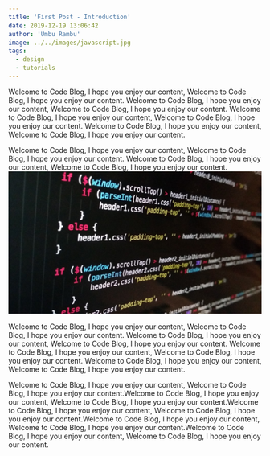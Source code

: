 ```yaml
---
title: 'First Post - Introduction'
date: 2019-12-19 13:06:42
author: 'Umbu Rambu'
image: ../../images/javascript.jpg
tags:
  - design
  - tutorials
---
```


<link rel="stylesheet" href="https://cdnjs.cloudflare.com/ajax/libs/codemirror/5.48.4/codemirror.css">
<link rel="stylesheet" href="https://cdnjs.cloudflare.com/ajax/libs/codemirror/5.48.4/addon/fold/foldgutter.js">
<link rel="stylesheet" href="https://cdnjs.cloudflare.com/ajax/libs/codemirror/5.48.4/addon/dialog/dialog.css">
<link rel="stylesheet" href="https://cdnjs.cloudflare.com/ajax/libs/codemirror/5.48.4/theme/monokai.css">
<script src="https://cdnjs.cloudflare.com/ajax/libs/codemirror/5.48.4/codemirror.js"></script>
<script src="https://cdnjs.cloudflare.com/ajax/libs/codemirror/5.48.4/addon/search/searchcursor.js"></script>
<script src="https://cdnjs.cloudflare.com/ajax/libs/codemirror/5.48.4/addon/search/search.js"></script>
<script src="https://cdnjs.cloudflare.com/ajax/libs/codemirror/5.48.4/addon/dialog/dialog.js"></script>
<script src="https://cdnjs.cloudflare.com/ajax/libs/codemirror/5.48.4/addon/edit/matchbrackets.js"></script>
<script src="https://cdnjs.cloudflare.com/ajax/libs/codemirror/5.48.4/addon/edit/closebrackets.js"></script>
<script src="https://cdnjs.cloudflare.com/ajax/libs/codemirror/5.48.4/addon/comment/comment.js"></script>
<script src="https://cdnjs.cloudflare.com/ajax/libs/codemirror/5.48.4/addon/wrap/hardwrap.js"></script>
<script src="https://cdnjs.cloudflare.com/ajax/libs/codemirror/5.48.4/addon/fold/foldcode.js"></script>
<script src="https://cdnjs.cloudflare.com/ajax/libs/codemirror/5.48.4/addon/fold/brace-fold.js"></script>
<script src="https://cdnjs.cloudflare.com/ajax/libs/codemirror/5.48.4/mode/javascript/javascript.js"></script>
<script src="https://cdnjs.cloudflare.com/ajax/libs/codemirror/5.48.4/keymap/sublime.js"></script>
<script src="https://cdnjs.cloudflare.com/ajax/libs/codemirror/5.48.4/mode/php/php.js" ></script>
<script src="https://cdnjs.cloudflare.com/ajax/libs/codemirror/5.48.4/mode/pascal/pascal.js" ></script>
<script src="https://cdnjs.cloudflare.com/ajax/libs/codemirror/5.48.4/mode/css/css.js" ></script>
 

<style>
  .CodeMirror {border-top: 1px solid #eee; border-bottom: 1px solid #eee; line-height: 1.3; height: 500px}
  .CodeMirror-linenumbers { padding: 0 8px; }
</style>
 
Welcome to Code Blog, I hope you enjoy our content, Welcome to Code Blog, I hope you enjoy our content.
Welcome to Code Blog, I hope you enjoy our content, Welcome to Code Blog, I hope you enjoy our content.
Welcome to Code Blog, I hope you enjoy our content, Welcome to Code Blog, I hope you enjoy our content.
Welcome to Code Blog, I hope you enjoy our content, Welcome to Code Blog, I hope you enjoy our content.

<div id="code1"></div>
Welcome to Code Blog, I hope you enjoy our content, Welcome to Code Blog, I hope you enjoy our content.
Welcome to Code Blog, I hope you enjoy our content, Welcome to Code Blog, I hope you enjoy our content.
<div id="code2"></div>

<img src="../../assets/images/javascript.jpg" class="img-fluid" />

Welcome to Code Blog, I hope you enjoy our content, Welcome to Code Blog, I hope you enjoy our content.
Welcome to Code Blog, I hope you enjoy our content, Welcome to Code Blog, I hope you enjoy our content.
Welcome to Code Blog, I hope you enjoy our content, Welcome to Code Blog, I hope you enjoy our content.
Welcome to Code Blog, I hope you enjoy our content, Welcome to Code Blog, I hope you enjoy our content.

<script type="text/javascript" src="../../assets/js/first-post.js"></script>


Welcome to Code Blog, I hope you enjoy our content, Welcome to Code Blog, I hope you enjoy our content.Welcome to Code Blog, I hope you enjoy our content, Welcome to Code Blog, I hope you enjoy our content.Welcome to Code Blog, I hope you enjoy our content, Welcome to Code Blog, I hope you enjoy our content.Welcome to Code Blog, I hope you enjoy our content, Welcome to Code Blog, I hope you enjoy our content.Welcome to Code Blog, I hope you enjoy our content, Welcome to Code Blog, I hope you enjoy our content.